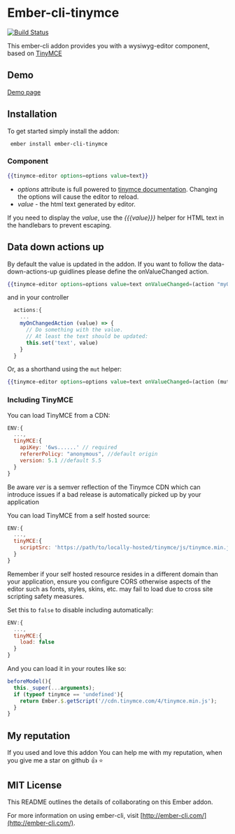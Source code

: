 # Ember-cli-tinymce

[![Build Status](https://travis-ci.org/marucjmar/ember-cli-tinymce.svg?branch=master)](https://travis-ci.org/marucjmar/ember-cli-tinymce)

This ember-cli addon provides you with a wysiwyg-editor component, based on [TinyMCE](https://www.tinymce.com/)

## Demo

[Demo page](http://marucjmar.github.io/ember-cli-tinymce)

## Installation

To get started simply install the addon:

     ember install ember-cli-tinymce

### Component

```hbs
{{tinymce-editor options=options value=text}}
```

- _options_ attribute is full powered to [tinymce documentation](https://www.tiny.cloud/docs/configure/integration-and-setup/). Changing the options will cause the editor to reload.
- _value_ - the html text generated by editor.

If you need to display the _value_, use the _{{{value}}}_ helper for HTML text in the handlebars to prevent escaping.

## Data down actions up

By default the value is updated in the addon. If you want to follow the data-down-actions-up guidlines please define the onValueChanged action.

```hbs
{{tinymce-editor options=options value=text onValueChanged=(action "myOnChangedAction")}}
```

and in your controller

```js
  actions:{
    ...
    myOnChangedAction (value) => {
      // Do something with the value.
      // At least the text should be updated:
      this.set('text', value)
    }
  }
```

Or, as a shorthand using the `mut` helper:

```hbs
{{tinymce-editor options=options value=text onValueChanged=(action (mut text))}}
```

### Including TinyMCE

You can load TinyMCE from a CDN:

```js
ENV:{
  ...,
  tinyMCE:{
    apiKey: '6ws......' // required
    refererPolicy: "anonymous", //default origin
    version: 5.1 //default 5.5
  }
}
```

Be aware _ver_ is a semver reflection of the Tinymce CDN which can introduce issues if a bad release is automatically picked up by your application

You can load TinyMCE from a self hosted source:

```js
ENV:{
  ...,
  tinyMCE:{
    scriptSrc: 'https://path/to/locally-hosted/tinymce/js/tinymce.min.js'
  }
}
```

Remember if your self hosted resource resides in a different domain than your application, ensure you configure CORS otherwise aspects of the editor such as fonts, styles, skins, etc. may fail to load due to cross site scripting safety measures. 

Set this to `false` to disable including automatically:

```js
ENV:{
  ...,
  tinyMCE:{
    load: false
  }
}
```

And you can load it in your routes like so:

```js
beforeModel(){
  this._super(...arguments);
  if (typeof tinymce == 'undefined'){
    return Ember.$.getScript('//cdn.tinymce.com/4/tinymce.min.js');
  }
}
```

## My reputation

If you used and love this addon You can help me with my reputation, when you give me a star on github :+1: :star:

## MIT License

This README outlines the details of collaborating on this Ember addon.

For more information on using ember-cli, visit [http://ember-cli.com/](http://ember-cli.com/).
